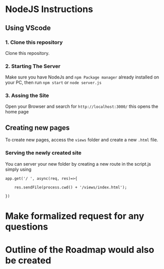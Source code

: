 # NodeJS Instructions

## Using VScode

### 1. Clone this repository
Clone this repository.

### 2. Starting The Server
Make sure you have NodeJs and `npm Package manager` already installed on your PC, then run `npm start` or `node server.js`

### 3. Assing the Site
Open your Browser and search for `http://localhost:3000/` this opens the home page


## Creating new pages

To create new pages, access the `views` folder and create a new `.html` file.

### Serving the newly created site

You can server your new folder by creating a new route in the script.js simply using 

    app.get('/ ', async(req, res)=>{

        res.sendFile(process.cwd() + '/views/index.html');

    })



# Make formalized request for any questions
# Outline of the Roadmap would also be created
